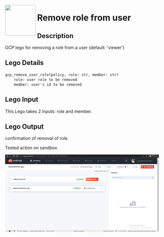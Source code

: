 [<img align="left" src="https://unskript.com/assets/favicon.png" width="100" height="100" style="padding-right: 5px">](https://unskript.com/assets/favicon.png) 
<h1>Remove role from user</h1>

## Description
GCP lego for removing a role from a user (default: 'viewer')

## Lego Details
    gcp_remove_user_role(policy, role: str, member: str)
        role: user role to be removed
        member: user's id to be removed

## Lego Input
This Lego takes 2 inputs: role and member.


## Lego Output

confirmation of removal of role.

Tested action on sandbox.

<img src="./1.png">
